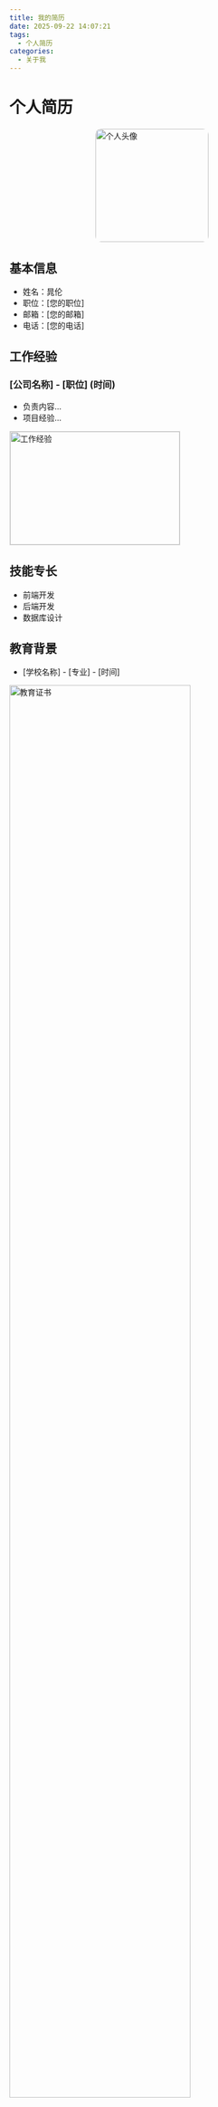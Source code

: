 ```yaml
---
title: 我的简历
date: 2025-09-22 14:07:21
tags:
  - 个人简历
categories:
  - 关于我
---
```


# 个人简历

<!-- 个人头像（设置宽度200px，高度自适应，加入圆角效果） -->
<img src="/images/profile.jpg" alt="个人头像" width="200" style="border-radius: 10px; display: block; margin: 20px auto;">

## 基本信息
- 姓名：晁伦
- 职位：[您的职位]
- 邮箱：[您的邮箱]
- 电话：[您的电话]

## 工作经验

### [公司名称] - [职位] (时间)
- 负责内容...
- 项目经验...

<!-- 工作照片示例（如果有的话） -->
<img src="/images/work-photo.jpg" alt="工作经验" width="300" height="200" style="object-fit: cover; border: 1px solid #ddd;">

## 技能专长
- 前端开发
- 后端开发
- 数据库设计

## 教育背景
- [学校名称] - [专业] - [时间]

<!-- 教育证书示例（如果有的话） -->
<img src="/images/education.jpg" alt="教育证书" style="width: 80%; max-width: 400px; height: auto;">

## 项目经验

### 项目1
- 项目描述...
- 使用技术...
- 个人贡献...

<!-- 项目截图示例（如果有的话） -->
<img src="/images/project1.png" alt="项目截图" style="max-width: 100%; width: 600px; height: auto; box-shadow: 0 4px 8px rgba(0,0,0,0.1);">

### 项目2 
- 项目描述...

---

*最后更新：2025年9月*